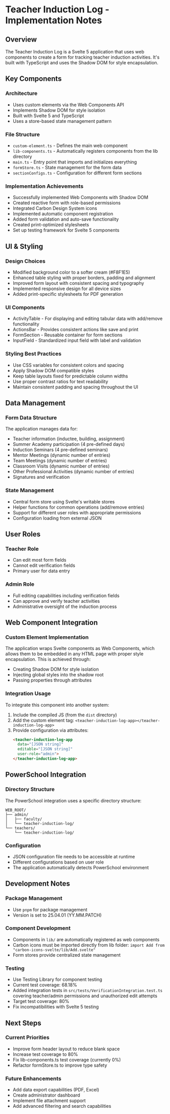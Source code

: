 # Teacher Induction Log - Implementation Notes

## Overview
The Teacher Induction Log is a Svelte 5 application that uses web components to create a form for tracking teacher induction activities. It's built with TypeScript and uses the Shadow DOM for style encapsulation.

## Key Components

### Architecture
- Uses custom elements via the Web Components API
- Implements Shadow DOM for style isolation
- Built with Svelte 5 and TypeScript
- Uses a store-based state management pattern

### File Structure
- `custom-element.ts` - Defines the main web component
- `lib-components.ts` - Automatically registers components from the lib directory
- `main.ts` - Entry point that imports and initializes everything
- `formStore.ts` - State management for the form data
- `sectionConfigs.ts` - Configuration for different form sections

### Implementation Achievements
- Successfully implemented Web Components with Shadow DOM
- Created reactive form with role-based permissions
- Integrated Carbon Design System icons
- Implemented automatic component registration
- Added form validation and auto-save functionality
- Created print-optimized stylesheets
- Set up testing framework for Svelte 5 components

## UI & Styling

### Design Choices
- Modified background color to a softer cream (#F8F1E5)
- Enhanced table styling with proper borders, padding and alignment
- Improved form layout with consistent spacing and typography
- Implemented responsive design for all device sizes
- Added print-specific stylesheets for PDF generation

### UI Components
- ActivityTable - For displaying and editing tabular data with add/remove functionality
- ActionsBar - Provides consistent actions like save and print
- FormSection - Reusable container for form sections
- InputField - Standardized input field with label and validation

### Styling Best Practices
- Use CSS variables for consistent colors and spacing
- Apply Shadow DOM compatible styles
- Keep table layouts fixed for predictable column widths
- Use proper contrast ratios for text readability
- Maintain consistent padding and spacing throughout the UI

## Data Management

### Form Data Structure
The application manages data for:
- Teacher information (inductee, building, assignment)
- Summer Academy participation (4 pre-defined days)
- Induction Seminars (4 pre-defined seminars)
- Mentor Meetings (dynamic number of entries)
- Team Meetings (dynamic number of entries)
- Classroom Visits (dynamic number of entries)
- Other Professional Activities (dynamic number of entries)
- Signatures and verification

### State Management
- Central form store using Svelte's writable stores
- Helper functions for common operations (add/remove entries)
- Support for different user roles with appropriate permissions
- Configuration loading from external JSON

## User Roles

### Teacher Role
- Can edit most form fields
- Cannot edit verification fields
- Primary user for data entry

### Admin Role
- Full editing capabilities including verification fields
- Can approve and verify teacher activities
- Administrative oversight of the induction process

## Web Component Integration

### Custom Element Implementation
The application wraps Svelte components as Web Components, which allows them to be embedded in any HTML page with proper style encapsulation. This is achieved through:
- Creating Shadow DOM for style isolation
- Injecting global styles into the shadow root
- Passing properties through attributes

### Integration Usage
To integrate this component into another system:
1. Include the compiled JS (from the `dist` directory)
2. Add the custom element tag: `<teacher-induction-log-app></teacher-induction-log-app>`
3. Provide configuration via attributes:
   ```html
   <teacher-induction-log-app 
     data="[JSON string]" 
     editable="[JSON string]" 
     user-role="admin">
   </teacher-induction-log-app>
   ```

## PowerSchool Integration

### Directory Structure
The PowerSchool integration uses a specific directory structure:
```
WEB_ROOT/
├── admin/
│   ├── faculty/
│   └── teacher-induction-log/
└── teachers/
    └── teacher-induction-log/
```

### Configuration
- JSON configuration file needs to be accessible at runtime
- Different configurations based on user role
- The application automatically detects PowerSchool environment

## Development Notes

### Package Management
- Use `pnpm` for package management
- Version is set to 25.04.01 (YY.MM.PATCH)

### Component Development
- Components in `lib/` are automatically registered as web components
- Carbon icons must be imported directly from lib folder: `import Add from "carbon-icons-svelte/lib/Add.svelte"`
- Form stores provide centralized state management

### Testing
- Use Testing Library for component testing
- Current test coverage: 68.18%
- Added integration tests in `src/tests/VerificationIntegration.test.ts` covering teacher/admin permissions and unauthorized edit attempts
- Target test coverage: 80%
- Fix incompatibilities with Svelte 5 testing

## Next Steps

### Current Priorities
- Improve form header layout to reduce blank space
- Increase test coverage to 80%
- Fix lib-components.ts test coverage (currently 0%)
- Refactor formStore.ts to improve type safety

### Future Enhancements
- Add data export capabilities (PDF, Excel)
- Create administrator dashboard
- Implement file attachment support
- Add advanced filtering and search capabilities
